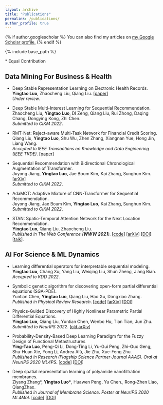 ```yaml
---
layout: archive
title: "Publications"
permalink: /publications/
author_profile: true
---
```


{% if author.googlescholar %}
  You can also find my articles on <u><a href="{{author.googlescholar}}">my Google Scholar profile</a>.</u>
{% endif %}

{% include base_path %}

\* Equal Contribution 
  
## Data Mining For Business & Health
* Deep Stable Representation Learning on Electronic Health Records.  
__Yingtao Luo__, Zhaocheng Liu, Qiang Liu. [[paper](https://github.com/yingtaoluo/yingtaoluo.github.io/blob/master/_publications/Causal_Healthcare_Embedding.pdf)]  
*Under review*.

* Deep Stable Multi-Interest Learning for Sequential Recommendation.  
Zhaocheng Liu, __Yingtao Luo__, DI Zeng, Qiang Liu, Rui Zhong, Daqing Chang, Dongying Kong, Zhi Chen.  
*Submitted to CIKM 2022*.

* RMT-Net: Reject-aware Multi-Task Network for Financial Credit Scoring.  
Qiang Liu, __Yingtao Luo__, Shu Wu, Zhen Zhang, Xiangnan Yue, Hong Jin, Liang Wang.  
*Accepted to IEEE Transactions on Knowledge and Data Engineering (IEEE TKDE)*. [[paper](https://github.com/yingtaoluo/yingtaoluo.github.io/blob/master/_publications/rmt.pdf)]  

* Sequential Recommendation with Bidirectional Chronological Augmentation of Transformer.  
Juyong Jiang, __Yingtao Luo__, Jae Boum Kim, Kai Zhang, Sunghun Kim. [[arXiv](https://arxiv.org/pdf/2112.06460.pdf)]   
*Submitted to CIKM 2022*. 

* AdaMCT: Adaptive Mixture of CNN-Transformer for Sequential Recommendation.  
Juyong Jiang, Jae Boum Kim, __Yingtao Luo__, Kai Zhang, Sunghun Kim.  
*Submitted to CIKM 2022*. 

* STAN: Spatio-Temporal Attention Network for the Next Location Recommendation.  
__Yingtao Luo__, Qiang Liu, Zhaocheng Liu.  
*Published in The Web Conference (__WWW 2021__)*. [[code](https://github.com/yingtaoluo/Spatial-Temporal-Attention-Network-for-POI-Recommendation)]  [[arXiv](https://arxiv.org/abs/2102.04095)]  [[DOI](https://doi.org/10.1145/3442381.3449998)]  [[talk](https://www.youtube.com/watch?v=ajNzESvOvzs)].

## AI For Science & ML Dynamics
* Learning differential operators for interpretable sequential modeling.  
__Yingtao Luo__, Chang Xu, Yang Liu, Weiqing Liu, Shun Zheng, Jiang Bian.  
*Accepted to KDD 2022*.

* Symbolic genetic algorithm for discovering open-form partial differential equations (SGA-PDE).  
Yuntian Chen, __Yingtao Luo__, Qiang Liu, Hao Xu, Dongxiao Zhang.  
*Published in Physical Review Research*. [[code](https://github.com/yingtaoluo/PDE-Discovery-with-Evolutionary-Tree-Search)]  [[arXiv](https://arxiv.org/abs/2106.11927)]  [[DOI](https://doi.org/10.1103/PhysRevResearch.4.023174)]
  
* Physics-Guided Discovery of Highly Nonlinear Parametric Partial Differential Equations.  
__Yingtao Luo__, Qiang Liu, Yuntian Chen, Wenbo Hu, Tian Tian, Jun Zhu.  
*Submitted to NeurIPS 2022*. [[old arXiv](https://arxiv.org/abs/2106.01078)]

* Probability-Density-Based Deep Learning Paradigm for the Fuzzy Design of Functional Metastructures.  
__Ying-Tao Luo__, Peng-Qi Li, Dong-Ting Li, Yu-Gui Peng, Zhi-Guo Geng,  
Shu-Huan Xie, Yong Li, Andrea Alù, Jie Zhu, Xue-Feng Zhu.  
*Published in Research (Flagship Science Partner Journal AAAS). Oral at NeurIPS 2020 ML4PS*. [[code](http://github.com/yingtaoluo/Probabilistic-density-network)]  [[DOI](https://doi.org/10.34133/2020/8757403)]
  
* Deep spatial representation learning of polyamide nanofiltration membranes.  
Ziyang Zhang\*, __Yingtao Luo\*__, Huawen Peng, Yu Chen., Rong-Zhen Liao, QiangZhao.  
*Published in Journal of Membrane Science. Poster at NeurIPS 2020 ML4Mol*. [[code](https://github.com/yingtaoluo/Nanofiltration-Membrane-Deep-Learning)]  [[DOI](https://doi.org/10.1016/j.memsci.2020.118910)] 

